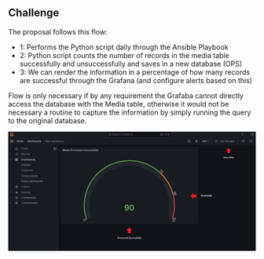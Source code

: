 ## Challenge

The proposal follows this flow:

- 1: Performs the Python script daily through the Ansible Playbook
- 2: Python script counts the number of records in the media table successfully and unsuccessfully and saves in a new database (OPS)
- 3: We can render the information in a percentage of how many records are successful through the Grafana (and configure alerts based on this)

Flow is only necessary if by any requirement the Grafaba cannot directly access the database with the Media table, otherwise it would not be necessary a routine to capture the information by simply running the query to the original database.

![alt text](https://github.com/brunoaraujoweb/challenge/blob/main/assets/grafana-dashboard.png?raw=true)